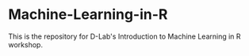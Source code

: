# Machine-Learning-in-R

This is the repository for D-Lab's Introduction to Machine Learning in R workshop. 

